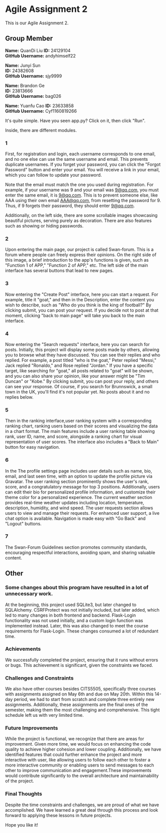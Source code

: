 # Agile Assignment 2

This is our Agile Assignment 2.

## Group Member

**Name:**  QuanDi Liu
**ID:** 24129104  
**GitHub Username:** andyhimself22

**Name:** Junyi Sun  
**ID:** 24382608  
**GitHub Username:** sjy9999

**Name:** Brandon Ge  
**ID:** 23813666  
**GitHub Username:** bag026

**Name:**  Yuanfu Cao
**ID:** 23633858  
**GitHub Username:** Cyf1160819266


<!-- 1 Would you like to know how to start it?  -->
It's quite simple. Have you seen app.py? Click on it, then click "Run".



Inside, there are different modules.

### 1
First, for registration and login, each username corresponds to one email, and no one else can use the same username and email. This prevents duplicate usernames. If you forget your password, you can click the "Forgot Password" button and enter your email. You will receive a link in your email, which you can follow to update your password.

Note that the email must match the one you used during registration. For example, if your username was 9 and your email was 9@qq.com, you must enter the same email, it is 9@qq.com. This is to prevent someone else, like AAA using their own email AAA@qq.com, from resetting the password for 9. Thus, if 9 forgets their password, they should enter 9@qq.com.

Additionally, on the left side, there are some scrollable images showcasing beautiful pictures, serving purely as decoration. There are also features such as showing or hiding passwords.

### 2
Upon entering the main page, our project is called Swan-forum. This is a forum where people can freely express their opinions. On the right side of this image, a brief introduction to the app's functions is given, such as "Function 1 of APP," "Function 2 of APP," etc. The left side of the main interface has several buttons that lead to new pages.


### 3
Now entering the "Create Post" interface, here you can start a request. For example, title it "goat," and then in the Description, enter the content you wish to describe, such as "Who do you think is the king of football?" By clicking submit, you can post your request. If you decide not to post at that moment, clicking "back to main page" will take you back to the main interface.


### 4
Now entering the "Search requests" interface, here you can search for posts. Initially, this project will display some posts made by others, allowing you to browse what they have discussed. You can see their replies and who replied. For example, a post titled "who is the goat," Peter replied "Messi," Jack replied "Ronaldo," and Rose replied "Jordan." 
If you have a specific target, like searching for "goat," all posts related to "goat" will be shown, and you can also share your opinion, like your answer might be "Tim Duncan" or "Kobe." By clicking submit, you can post your reply, and others can see your response.
Of course, if you search for Brunnswick, a small town in the UK, you'll find it's not popular yet. No posts about it and no replies below.


### 5
Then in the ranking interface,user ranking system with a corresponding ranking chart, ranking users based on their scores and visualizing the data in a chart format. The main features include a user ranking table showing rank, user ID, name, and score, alongside a ranking chart for visual representation of user scores. The interface also includes a "Back to Main" button for easy navigation.


### 6
In the The profile settings page includes user details such as name, bio, email, and last seen time, with an option to update the profile picture via Gravatar. The user ranking section prominently shows the user's rank, score, and a congratulatory message for top 3 positions. Additionally, users can edit their bio for personalized profile information, and customize their theme color for a personalized experience. The current weather section provides real-time weather updates including location, temperature, description, humidity, and wind speed. The user requests section allows users to view and manage their requests. For enhanced user support, a live chat option is available. Navigation is made easy with "Go Back" and "Logout" buttons.

### 7
The Swan-Forum Guidelines section promotes community standards, encouraging respectful interactions, avoiding spam, and sharing valuable content.


## Other
### Some changes about this program have resulted in a lot of unnecessary work.
At the beginning, this project used SQLite3, but later changed to SQLAlchemy. CSRFProtect was not initially included, but later added, which led to many changes in both frontend and backend. Flask-Login functionality was not used initially, and a custom login function was implemented instead. Later, this was also changed to meet the course requirements for Flask-Login. These changes consumed a lot of redundant time.

### Achievements
We successfully completed the project, ensuring that it runs without errors or bugs. This achievement is significant, given the constraints we faced.

### Challenges and Constraints
We also have other courses besides CITS5505, specifically three courses with assignments assigned on May 6th and due on May 20th. Within this 14-day period, we had to start from scratch and complete three entirely new assignments. Additionally, these assignments are the final ones of the semester, making them the most challenging and comprehensive. This tight schedule left us with very limited time.

### Future Improvements
While the project is functional, we recognize that there are areas for improvement. Given more time, we would focus on enhancing the code quality to achieve higher cohesion and lower coupling. Additionally, we have identified features that could further enhance the project and more interactive with user,
like allowing users to follow each other to foster a more interactive community or enabling users to send messages to each other to improve communication and engagement.These improvements would contribute significantly to the overall architecture and maintainability of the project.

### Final Thoughts
Despite the time constraints and challenges, we are proud of what we have accomplished. We have learned a great deal through this process and look forward to applying these lessons in future projects.

Hope you like it!